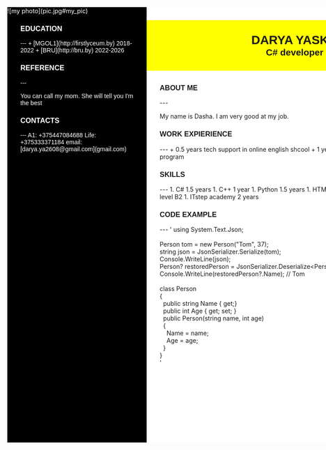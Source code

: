 <head>
    <title>CV</title>
    <link rel="stylesheet" href="style.css">
</head>

<body markdown = "1">
    <div style="
    background-color: crimson;
    margin: auto;
    width: 1000px;
    height: 1000px;">
        <div style="
        width: 320px;
        height: 1000px;
        float: left;
        background-color: #000;
        color: #fff;">
            ![my photo](pic.jpg#my_pic)
            <div style="
            font-family: sans-serif;
            margin-left: 30px;
            margin-right: 30px;">
                <div id="education">
                    <h3 style="
                   font-family: sans-serif;
                   text-align: left;
                   ">EDUCATION</h3>
                    ---
                    + [MGOL1](http://firstlyceum.by) 2018-2022
                    + [BRU](http://bru.by) 2022-2026
                </div>
                <div id="reference">
                    <h3 style="
                    font-family: sans-serif;
                    text-align: left;
                    ">REFERENCE</h3>
                    ---
                    <p>You can call my mom. She will tell you I'm the best</p>
                </div>
                <div id="contacts">
                    <h3 style="
                    font-family: sans-serif;
                    text-align: left;
                    ">CONTACTS</h3>
                    ---
                    A1: +375447084688
                    Life: +375333371184
                    email: [darya.ya2608@gmail.com](gmail.com)
                </div>
            </div>
        </div>
        <div style="
        width: 680px;
        height: 1000px;
        float: left;
        background-color: #fff;">
            <div style="
            background-color: yellow;
            justify-content: center;
            display: block;
            margin-top: 30px;
            margin-bottom: 30px;
            padding-top: 30px;
            padding-bottom: 30px;">
                <h1 style="
                font-family: sans-serif;
                text-align: center;
                margin: auto;">DARYA YASKO</h1>
                <h2 style="
                font-family: sans-serif;
                text-align: center;
                margin: auto;">C# developer</h2>
            </div>
            <div style="
            margin-left: 30px;
            margin-right: 30px;">
                <div id="about">
                    <h3 style="
                    font-family: sans-serif;
                    text-align: left;
                    ">ABOUT ME</h3>
                    ---
                    <p>My name is Dasha. I am very good at my job.</p>
                </div>
                <div id="experience">
                    <h3 style="
                    font-family: sans-serif;
                    text-align: left;
                    ">WORK EXPIERIENCE</h3>
                    ---
                    + 0.5 years tech support in online english shcool
                    + 1 year child teacher in jewish youth program
                </div>
                <div id="skills">
                    <h3 style="
                    font-family: sans-serif;
                    text-align: left;
                    ">SKILLS</h3>
                    ---
                    1. C# 1.5 years
                    1. C++ 1 year
                    1. Python 1.5 years
                    1. HTML 1 week
                    1. CSS 1 week
                    1. english level B2
                    1. ITstep academy 2 years
                </div>
                <div id="code_ex">
                    <h3 style="
                    font-family: sans-serif;
                    text-align: left;
                    ">CODE EXAMPLE</h3>
                    ---
                    '   using System.Text.Json;<br>
                        <br>
                        Person tom = new Person("Tom", 37);<br>
                        string json = JsonSerializer.Serialize(tom);<br>
                        Console.WriteLine(json);<br>
                        Person? restoredPerson = JsonSerializer.Deserialize&lt;Person&lt;(json);<br>
                        Console.WriteLine(restoredPerson?.Name); // Tom <br>
                        <br>
                        class Person <br>
                        {<br>
                        &nbsp;    public string Name { get;} <br>
                        &nbsp;    public int Age { get; set; } <br>
                        &nbsp;    public Person(string name, int age) <br>
                        &nbsp;    { <br>
                        &nbsp;    &nbsp;    Name = name; <br>
                        &nbsp;    &nbsp;    Age = age; <br>
                        &nbsp;    } <br>
                        } <br>'
                </div>
            </div>
        </div>
    </div>

</body>
